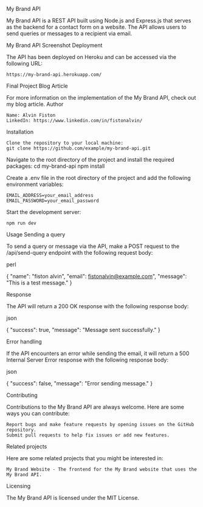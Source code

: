 My Brand API

My Brand API is a REST API built using Node.js and Express.js that serves as the backend for a contact form on a website. The API allows users to send queries or messages to a recipient via email.

My Brand API Screenshot
Deployment

The API has been deployed on Heroku and can be accessed via the following URL:

    https://my-brand-api.herokuapp.com/

Final Project Blog Article

For more information on the implementation of the My Brand API, check out my blog article.
Author

    Name: Alvin Fiston
    LinkedIn: https://www.linkedin.com/in/fistonalvin/

Installation

    Clone the repository to your local machine:
    git clone https://github.com/example/my-brand-api.git
Navigate to the root directory of the project and install the required packages:
    cd my-brand-api
    npm install

 Create a .env file in the root directory of the project and add the following environment variables:

    EMAIL_ADDRESS=your_email_address
    EMAIL_PASSWORD=your_email_password

Start the development server:

    npm run dev

Usage
Sending a query

To send a query or message via the API, make a POST request to the /api/send-query endpoint with the following request body:

perl

{
  "name": "fiston alvin",
  "email": fistonalvin@example.com",
  "message": "This is a test message."
}

Response

The API will return a 200 OK response with the following response body:

json

{
  "success": true,
  "message": "Message sent successfully."
}

Error handling

If the API encounters an error while sending the email, it will return a 500 Internal Server Error response with the following response body:

json

{
  "success": false,
  "message": "Error sending message."
}

Contributing

Contributions to the My Brand API are always welcome. Here are some ways you can contribute:

    Report bugs and make feature requests by opening issues on the GitHub repository.
    Submit pull requests to help fix issues or add new features.

Related projects

Here are some related projects that you might be interested in:

    My Brand Website - The frontend for the My Brand website that uses the My Brand API.

Licensing

The My Brand API is licensed under the MIT License.